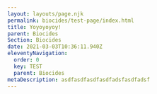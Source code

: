 ```yaml
---
layout: layouts/page.njk
permalink: biocides/test-page/index.html
title: Yoyoyoyoy!
parent: Biocides
Section: Biocides
date: 2021-03-03T10:36:11.940Z
eleventyNavigation:
  order: 0
  key: TEST
  parent: Biocides
metaDescription: asdfasdfasdfasdfadsfasdfadsf
---
```

